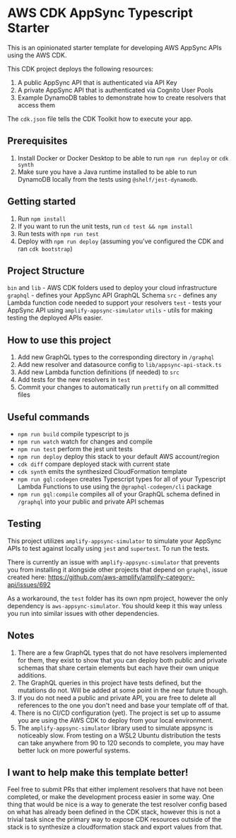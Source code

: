 # AWS CDK AppSync Typescript Starter

This is an opinionated starter template for developing AWS AppSync APIs using the AWS CDK.

This CDK project deploys the following resources:

1. A public AppSync API that is authenticated via API Key
2. A private AppSync API that is authenticated via Cognito User Pools
3. Example DynamoDB tables to demonstrate how to create resolvers that access them

The `cdk.json` file tells the CDK Toolkit how to execute your app.

## Prerequisites

1. Install Docker or Docker Desktop to be able to run `npm run deploy` or `cdk synth`
2. Make sure you have a Java runtime installed to be able to run DynamoDB locally from the tests using `@shelf/jest-dynamodb`.

## Getting started

1. Run `npm install`
2. If you want to run the unit tests, run `cd test && npm install`
3. Run tests with `npm run test`
4. Deploy with `npm run deploy` (assuming you've configured the CDK and ran `cdk bootstrap`)

## Project Structure

`bin` and `lib` - AWS CDK folders used to deploy your cloud infrastructure
`graphql` - defines your AppSync API GraphQL Schema
`src` - defines any Lambda function code needed to support your resolvers
`test` - tests your AppSync API using `amplify-appsync-simulator`
`utils` - utils for making testing the deployed APIs easier.

## How to use this project

1. Add new GraphQL types to the corresponding directory in `/graphql`
2. Add new resolver and datasource config to `lib/appsync-api-stack.ts`
3. Add new Lambda function definitions (if needed) to `src`
4. Add tests for the new resolvers in `test`
5. Commit your changes to automatically run `prettify` on all committed files

## Useful commands

- `npm run build` compile typescript to js
- `npm run watch` watch for changes and compile
- `npm run test` perform the jest unit tests
- `npm run deploy` deploy this stack to your default AWS account/region
- `cdk diff` compare deployed stack with current state
- `cdk synth` emits the synthesized CloudFormation template
- `npm run gql:codegen` creates Typescript types for all of your Typescript Lambda Functions to use using the `@graphql-codegen/cli` package
- `npm run gql:compile` compiles all of your GraphQL schema defined in `/graphql` into your public and private API schemas

## Testing

This project utilizes `amplify-appsync-simulator` to simulate your AppSync APIs to test against locally using `jest` and `supertest`.
To run the tests.

There is currently an issue with `amplify-appsync-simulator` that prevents you from installing it alongside other projects that depend on `graphql`, issue created here: https://github.com/aws-amplify/amplify-category-api/issues/692

As a workaround, the `test` folder has its own npm project, however the only dependency is `aws-appsync-simulator`. You should keep it this way unless you run into similar issues with other dependencies.

## Notes

1. There are a few GraphQL types that do not have resolvers implemented for them, they exist to show that you can deploy both public and private schemas that share certain elements but each have their own unique additions.
2. The GraphQL queries in this project have tests defined, but the mutations do not. Will be added at some point in the near future though.
3. If you do not need a public and private API, you are free to delete all references to the one you don't need and base your template off of that.
4. There is no CI/CD configuration (yet). The project is set up to assume you are using the AWS CDK to deploy from your local environment.
5. The `amplify-appsync-simulator` library used to simulate appsync is noticeably slow. From testing on a WSL2 Ubuntu distribution the tests can take anywhere from 90 to 120 seconds to complete, you may have better luck on more powerful systems.

## I want to help make this template better!

Feel free to submit PRs that either implement resolvers that have not been completed, or make the development process easier in some way. One thing that would be nice is a way to generate the test resolver config based on what has already been defined in the CDK stack, however this is not a trivial task since the primary way to expose CDK resources outside of the stack is to synthesize a cloudformation stack and export values from that.
